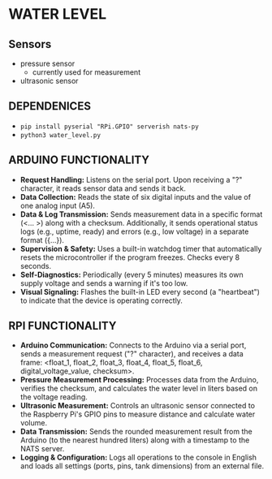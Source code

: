 # WATER LEVEL

## Sensors

- pressure sensor
  - currently used for measurement
- ultrasonic sensor

## DEPENDENICES

- ```pip install pyserial "RPi.GPIO" serverish nats-py```
- ```python3 water_level.py```

## ARDUINO FUNCTIONALITY

- **Request Handling:** Listens on the serial port. Upon receiving a "?" character, it reads sensor data and sends it back.
- **Data Collection:** Reads the state of six digital inputs and the value of one analog input (A5).
- **Data & Log Transmission:** Sends measurement data in a specific format (<... >) along with a checksum. Additionally, it sends operational status logs (e.g., uptime, ready) and errors (e.g., low voltage) in a separate format ({...}).
- **Supervision & Safety:** Uses a built-in watchdog timer that automatically resets the microcontroller if the program freezes. Checks every 8 seconds.
- **Self-Diagnostics:** Periodically (every 5 minutes) measures its own supply voltage and sends a warning if it's too low.
- **Visual Signaling:** Flashes the built-in LED every second (a "heartbeat") to indicate that the device is operating correctly.


## RPI FUNCTIONALITY

- **Arduino Communication:** Connects to the Arduino via a serial port, sends a measurement request ("?" character), and receives a data frame: <float_1, float_2, float_3, float_4, float_5, float_6, digital_voltage_value, checksum>.
- **Pressure Measurement Processing:** Processes data from the Arduino, verifies the checksum, and calculates the water level in liters based on the voltage reading.
- **Ultrasonic Measurement:** Controls an ultrasonic sensor connected to the Raspberry Pi's GPIO pins to measure distance and calculate water volume.
- **Data Transmission:** Sends the rounded measurement result from the Arduino (to the nearest hundred liters) along with a timestamp to the NATS server.
- **Logging & Configuration:** Logs all operations to the console in English and loads all settings (ports, pins, tank dimensions) from an external file.
